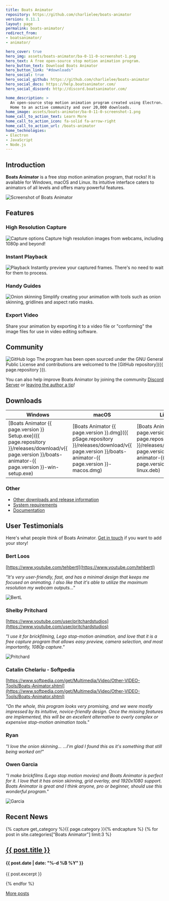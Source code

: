 ```yaml
---
title: Boats Animator
repository: https://github.com/charlielee/boats-animator
version: 0.11.1
layout: page
permalink: boats-animator/
redirect_from:
- boatsanimator/
- animator/

hero_cover: true
hero_img: assets/boats-animator/ba-0-11-0-screenshot-1.png
hero_text: A free open-source stop motion animation program.
hero_button_text: Download Boats Animator
hero_button_link: "#downloads"
hero_social: true
hero_social_github: https://github.com/charlielee/boats-animator
hero_social_docs: https://help.boatsanimator.com/
hero_social_discord: http://discord.boatsanimator.com/

home_description: >
  An open-source stop motion animation program created using Electron.
  Home to an active community and over 20,000 downloads.
home_image: assets/boats-animator/ba-0-11-0-screenshot-1.png
home_call_to_action_text: Learn More
home_call_to_action_icon: fa-solid fa-arrow-right
home_call_to_action_url: /boats-animator
home_technologies:
- Electron
- JavaScript
- Node.js
---
```

## Introduction

**Boats Animator** is a free stop motion animation program, that rocks! It is available for Windows, macOS and Linux. Its intuitive interface caters to animators of all levels and offers many powerful features.

![Screenshot of Boats Animator](../assets/boats-animator/ba-0-11-0-screenshot-1.png)

## Features

### High Resolution Capture

![Capture options](../assets/boats-animator/capture-options.png) Capture high resolution images from webcams, including 1080p and beyond!

### Instant Playback

![Playback](../assets/boats-animator/playback.png) Instantly preview your captured frames. There's no need to wait for them to process.

### Handy Guides

![Onion skinning](../assets/boats-animator/onion-skin.png) Simplify creating your animation with tools such as onion skinning, gridlines and aspect ratio masks.

### Export Video

Share your animation by exporting it to a video file or "conforming" the image files for use in video editing software.

## Community

![GitHub logo](../assets/boats-animator/github-logo.png) The program has been open sourced under the GNU General Public License and contributions are welcomed to the [GitHub repository]({{ page.repository }}).

You can also help improve Boats Animator by joining the community [Discord Server](https://discord.com/invite/SUPWr8fDWN) or [leaving the author a tip](https://ko-fi.com/charlielee)!

<script type='text/javascript' src='https://storage.ko-fi.com/cdn/widget/Widget_2.js'></script><script type='text/javascript'>kofiwidget2.init('Support Me on Ko-fi', '#db8d2e', 'Q5Q86RK4Y');kofiwidget2.draw();</script>

## Downloads

| Windows | macOS | Linux |
| - | - | - |
| [Boats Animator {{ page.version }} Setup.exe]({{ page.repository }}/releases/download/v{{ page.version }}/boats-animator-{{ page.version }}-win-setup.exe) | [Boats Animator {{ page.version }}.dmg]({{ pSage.repository }}/releases/download/v{{ page.version }}/boats-animator-{{ page.version }}-macos.dmg) | [Boats Animator {{ page.version }}.deb]({{ page.repository }}/releases/download/v{{ page.version }}/boats-animator-{{ page.version }}-linux.deb) |

### Other

<ul class="plainlist">
  <li><a href="{{ page.repository }}/releases">Other downloads and release information</a></li>
  <li><a href="https://help.boatsanimator.com/en/stable/introduction/system-requirements/">System requirements</a></li>
  <li><a href="https://help.boatsanimator.com/">Documentation</a></li>
</ul>

## User Testimonials

Here's what people think of Boats Animator. [Get in touch](https://www.charlielee.uk/contact/) if you want to add your story!

### Bert Loos

[https://www.youtube.com/tehbertl](https://www.youtube.com/tehbertl)

*"It's very user-friendly, fast, and has a minimal design that keeps me focused on animating. I also like that it's able to utilize the maximum resolution my webcam outputs..."*

![BertL](../assets/boats-animator/user-submissions/bertl1.jpg)

### Shelby Pritchard

[https://www.youtube.com/user/pritchardstudios](https://www.youtube.com/user/pritchardstudios)

*"I use it for brickfilming, Lego stop-motion animation, and love that it is a free capture program that allows easy preview, camera selection, and most importantly, 1080p capture."*

![Pritchard](../assets/boats-animator/user-submissions/pritchard1.jpg)

### Catalin Chelariu - Softpedia

[https://www.softpedia.com/get/Multimedia/Video/Other-VIDEO-Tools/Boats-Animator.shtml](https://www.softpedia.com/get/Multimedia/Video/Other-VIDEO-Tools/Boats-Animator.shtml)

*"On the whole, this program looks very promising, and we were mostly impressed by its intuitive, novice-friendly design. Once the missing features are implemented, this will be an excellent alternative to overly complex or expensive stop-motion animation tools."*

### Ryan

*"I love the onion skinning... ...I'm glad I found this as it's something that still being worked on!"*

### Owen Garcia

*"I make brickfilms (Lego stop motion movies) and Boats Animator is perfect for it. I love that it has onion skinning, grid overlay, and 1920x1080 support. Boats Animator is great and I think anyone, pro or beginner, should use this wonderful program."*

![Garcia](../assets/boats-animator/user-submissions/garcia1.jpg)

## Recent News
{% capture get_category %}{{ page.category }}{% endcapture %}
{% for post in site.categories["Boats Animator"] limit:3 %}
<article class="item">
  <h2><a href="{{ post.url }}">{{ post.title }}</a></h2>
  <h4>{{ post.date | date: "%-d %B %Y" }}</h4>
  <p>{{ post.excerpt }}</p>
</article>
{% endfor %}

<a href="/category/boats-animator" class="button">More posts</a>
